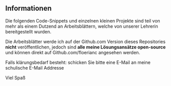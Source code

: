 ## Informationen
Die folgenden Code-Snippets und einzelnen kleinen Projekte sind teil von mehr als einem Dutzend an Arbeitsblättern, welche von unserer Lehrerin bereitgestellt wurden.

Die Arbeitsblätter werde ich auf der Github.com Version dieses Repositories **nicht** veröffentlichen, jedoch sind **alle meine Lösungsansätze open-source** und können direkt auf Github.com/floerianc angesehen werden.

Falls klärungsbedarf besteht: schicken Sie bitte eine E-Mail an meine schulische E-Mail Addresse

Viel Spaß